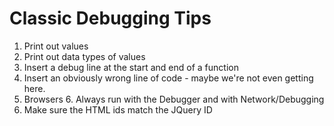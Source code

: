 # Classic Debugging Tips

1. Print out values
2. Print out data types of values
3. Insert a debug line at the start and end of a function
4. Insert an obviously wrong line of code - maybe we're not even getting here.
5. Browsers
	6. Always run with the Debugger and with Network/Debugging
6. Make sure the HTML ids match the JQuery ID
<!--stackedit_data:
eyJoaXN0b3J5IjpbMTQ5NTUxODI3MSwtMTQ0NzAyMDQxNSwxOD
A1NjE2MzU4XX0=
-->